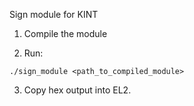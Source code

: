 Sign module for KINT
1) Compile the module

2) Run:

```
./sign_module <path_to_compiled_module>
```

3) Copy hex output into EL2.


